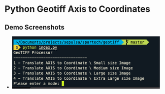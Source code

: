 # Python Geotiff Axis to Coordinates

## Demo Screenshots
- ![Main Menu](/data/screenshoots/main-menu.png?raw=true "Main Menu")
